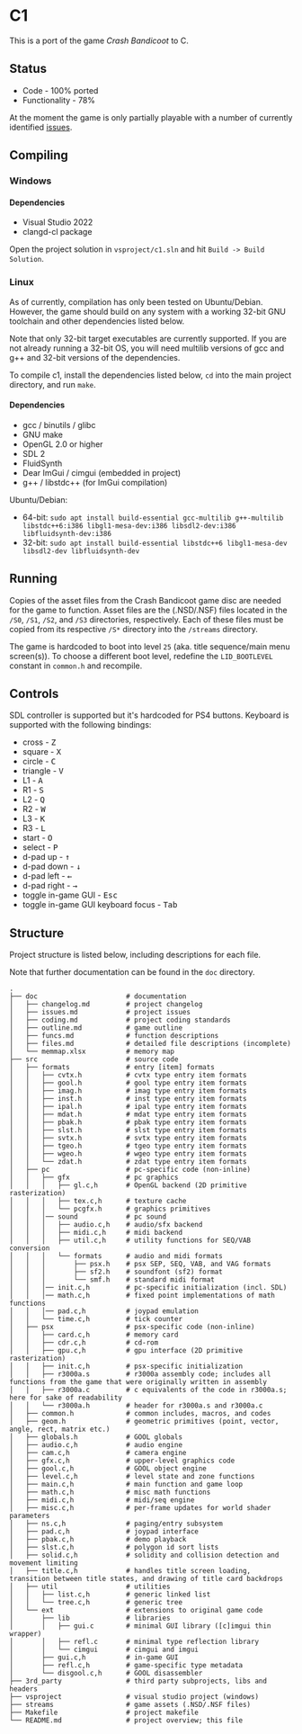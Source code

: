 # C1 #

This is a port of the game *Crash Bandicoot* to C.

## Status ##

- Code - 100% ported
- Functionality - 78%

At the moment the game is only partially playable with a number of currently identified [issues](doc/issues.md).

## Compiling ##

### Windows ###

#### Dependencies ####

- Visual Studio 2022
- clangd-cl package

Open the project solution in `vsproject/c1.sln` and hit `Build -> Build Solution`.

### Linux ###

As of currently, compilation has only been tested on Ubuntu/Debian. However, the game should build on any system with a working 32-bit GNU toolchain and other dependencies listed below.

Note that only 32-bit target executables are currently supported. If you are not already running a 32-bit OS, you will need multilib versions of gcc and g++ and 32-bit versions of the dependencies.

To compile c1, install the dependencies listed below, `cd` into the main project directory, and run `make`.

#### Dependencies ####

- gcc / binutils / glibc
- GNU make
- OpenGL 2.0 or higher
- SDL 2
- FluidSynth
- Dear ImGui / cimgui (embedded in project)
- g++ / libstdc++ (for ImGui compilation)

Ubuntu/Debian:

- 64-bit: `sudo apt install build-essential gcc-multilib g++-multilib libstdc++6:i386 libgl1-mesa-dev:i386 libsdl2-dev:i386 libfluidsynth-dev:i386`
- 32-bit: `sudo apt install build-essential libstdc++6 libgl1-mesa-dev libsdl2-dev libfluidsynth-dev`

## Running ##

Copies of the asset files from the Crash Bandicoot game disc are needed for the game to function. Asset files are the (.NSD/.NSF) files located in the `/S0`, `/S1`, `/S2`, and `/S3` directories, respectively. Each of these files must be copied from its respective `/S*` directory into the `/streams` directory.

The game is hardcoded to boot into level `25` (aka. title sequence/main menu screen(s)). To choose a different boot level, redefine the `LID_BOOTLEVEL` constant in `common.h` and recompile.

## Controls ##

SDL controller is supported but it's hardcoded for PS4 buttons. Keyboard is supported with the following bindings:

- cross - <kbd>Z</kbd>
- square - <kbd>X</kbd>
- circle - <kbd>C</kbd>
- triangle - <kbd>V</kbd>
- L1 - <kbd>A</kbd>
- R1 - <kbd>S</kbd>
- L2 - <kbd>Q</kbd>
- R2 - <kbd>W</kbd>
- L3 - <kbd>K</kbd>
- R3 - <kbd>L</kbd>
- start - <kbd>O</kbd>
- select - <kbd>P</kbd>
- d-pad up - <kbd>&#8593;</kbd>
- d-pad down - <kbd>&#8595;</kbd>
- d-pad left - <kbd>&#8592;</kbd>
- d-pad right - <kbd>&#8594;</kbd>
- toggle in-game GUI - <kbd>Esc</kbd>
- toggle in-game GUI keyboard focus - <kbd>Tab</kbd>

## Structure ##
Project structure is listed below, including descriptions for each file.

Note that further documentation can be found in the `doc` directory.
```
.
├── doc                      # documentation
│   ├── changelog.md         # project changelog
│   ├── issues.md            # project issues
│   ├── coding.md            # project coding standards
│   ├── outline.md           # game outline
│   ├── funcs.md             # function descriptions
│   ├── files.md             # detailed file descriptions (incomplete)
│   └── memmap.xlsx          # memory map
├── src                      # source code
│   ├── formats              # entry [item] formats
│   │   ├── cvtx.h           # cvtx type entry item formats
│   │   ├── gool.h           # gool type entry item formats
│   │   ├── imag.h           # imag type entry item formats
│   │   ├── inst.h           # inst type entry item formats
│   │   ├── ipal.h           # ipal type entry item formats
│   │   ├── mdat.h           # mdat type entry item formats
│   │   ├── pbak.h           # pbak type entry item formats
│   │   ├── slst.h           # slst type entry item formats
│   │   ├── svtx.h           # svtx type entry item formats
│   │   ├── tgeo.h           # tgeo type entry item formats
│   │   ├── wgeo.h           # wgeo type entry item formats
│   │   └── zdat.h           # zdat type entry item formats
│   ├── pc                   # pc-specific code (non-inline)
│   │   ├── gfx              # pc graphics
│   │   │   ├── gl.c,h       # OpenGL backend (2D primitive rasterization)
│   │   │   ├── tex.c,h      # texture cache
│   │   │   └── pcgfx.h      # graphics primitives
│   │   │── sound            # pc sound
│   │   │   ├── audio.c,h    # audio/sfx backend
│   │   │   ├── midi.c,h     # midi backend
│   │   │   ├── util.c,h     # utility functions for SEQ/VAB conversion
│   │   │   └── formats      # audio and midi formats
│   │   │       ├── psx.h    # psx SEP, SEQ, VAB, and VAG formats
│   │   │       ├── sf2.h    # soundfont (sf2) format
│   │   │       └── smf.h    # standard midi format
│   │   │── init.c,h         # pc-specific initialization (incl. SDL)
│   │   │── math.c,h         # fixed point implementations of math functions
│   │   │── pad.c,h          # joypad emulation
│   │   └── time.c,h         # tick counter
│   ├── psx                  # psx-specific code (non-inline)
│   │   ├── card.c,h         # memory card
│   │   ├── cdr.c,h          # cd-rom
│   │   ├── gpu.c,h          # gpu interface (2D primitive rasterization)
│   │   ├── init.c,h         # psx-specific initialization
│   │   ├── r3000a.s         # r3000a assembly code; includes all functions from the game that were originally written in assembly
│   │   ├── r3000a.c         # c equivalents of the code in r3000a.s; here for sake of readability
│   │   └── r3000a.h         # header for r3000a.s and r3000a.c
│   ├── common.h             # common includes, macros, and codes
│   ├── geom.h               # geometric primitives (point, vector, angle, rect, matrix etc.)
│   ├── globals.h            # GOOL globals
│   ├── audio.c,h            # audio engine
│   ├── cam.c,h              # camera engine
│   ├── gfx.c,h              # upper-level graphics code
│   ├── gool.c,h             # GOOL object engine
│   ├── level.c,h            # level state and zone functions
│   ├── main.c,h             # main function and game loop
│   ├── math.c,h             # misc math functions
│   ├── midi.c,h             # midi/seq engine
│   ├── misc.c,h             # per-frame updates for world shader parameters
│   ├── ns.c,h               # paging/entry subsystem
│   ├── pad.c,h              # joypad interface
│   ├── pbak.c,h             # demo playback
│   ├── slst.c,h             # polygon id sort lists
│   ├── solid.c,h            # solidity and collision detection and movement limiting
│   ├── title.c,h            # handles title screen loading, transition between title states, and drawing of title card backdrops
│   ├── util                 # utilities
│   │   ├── list.c,h         # generic linked list
│   │   └── tree.c,h         # generic tree
│   └── ext                  # extensions to original game code
│       ├── lib              # libraries
│       │   ├── gui.c        # minimal GUI library ([c]imgui thin wrapper)
│       │   ├── refl.c       # minimal type reflection library
│       │   └── cimgui       # cimgui and imgui
│       ├── gui.c,h          # in-game GUI
│       ├── refl.c,h         # game-specific type metadata
│       └── disgool.c,h      # GOOL disassembler
├── 3rd_party                # third party subprojects, libs and headers
├── vsproject                # visual studio project (windows)
├── streams                  # game assets (.NSD/.NSF files)
├── Makefile                 # project makefile
└── README.md                # project overview; this file
```
